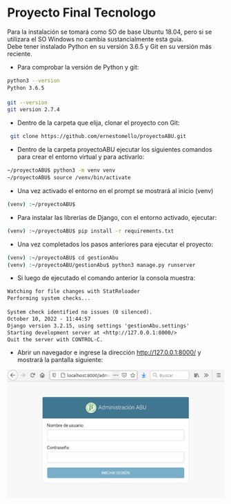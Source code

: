 # Proyecto Final Tecnologo

Para la instalación se tomará como SO de base Ubuntu 18.04, pero si se utilizara el SO Windows no cambia sustancialmente esta guía.\
Debe tener instalado Python en su versión 3.6.5 y Git en su versión más reciente.

* Para comprobar la versión de Python y git:

```bash
python3 --version
Python 3.6.5

git --version
git version 2.7.4
```

* Dentro de la carpeta que elija, clonar el proyecto con Git:

```bash
 git clone https://github.com/ernestomello/proyectoABU.git
```

* Dentro de la carpeta proyectoABU ejecutar los siguientes comandos para crear el entorno virtual y para activarlo:

```bash
~/proyectoABU$ python3 -m venv venv
~/proyectoABU$ source /venv/bin/activate
```

* Una vez activado el entorno en el prompt se mostrará al inicio (venv)

```bash
(venv) :~/proyectoABU$
```

* Para instalar las librerías de Django, con el entorno activado, ejecutar:

```bash
(venv) :~/proyectoABU$ pip install -r requirements.txt
```

* Una vez completados los pasos anteriores para ejecutar el proyecto:

```bash
(venv) :~/proyectoABU$ cd gestionAbu
(venv) :~/proyectoABU/gestionAbu$ python3 manage.py runserver
```

* Si luego de ejecutado el comando anterior la consola muestra:

```text
Watching for file changes with StatReloader
Performing system checks...

System check identified no issues (0 silenced).
October 10, 2022 - 11:44:57
Django version 3.2.15, using settings 'gestionAbu.settings'
Starting development server at <http://127.0.0.1:8000/>
Quit the server with CONTROL-C.
```

* Abrir un navegador e ingrese la dirección <http://127.0.0.1:8000/> y mostrará la pantalla siguiente:

![Pantalla Inicio](pantalla_inicio.png)
